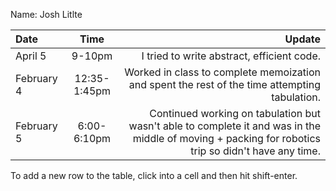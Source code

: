 Name: Josh Litlte

| Date       |     Time     |                                                                                                                                              Update |
|:-----------|:------------:|----------------------------------------------------------------------------------------------------------------------------------------------------:|
| April 5    |    9-10pm    |                                                                                                          I tried to write abstract, efficient code. |
| February 4 | 12:35-1:45pm |                                                      Worked in class to complete memoization and spent the rest of the time attempting tabulation.  |
| February 5 | 6:00-6:10pm  | Continued working on tabulation but wasn't able to complete it and was in the middle of moving + packing for robotics trip so didn't have any time. |


To add a new row to the table, click into a cell and then hit shift-enter.